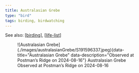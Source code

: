 ```yaml
---
title: Australasian Grebe
type: "bird"
tags: birding, birdwatching
---
```


See also: [[birding]], [[life-list]]


<figure markdown id="1">
  ![Australasian Grebe](./images/australasianGrebe/S191596337.jpeg){data-title="Australasian Grebe" data-description="Observed at Postman’s Ridge on 2024-08-16"}
  <caption>Australasian Grebe<br />Observed at Postman’s Ridge on 2024-08-16</caption>
</figure>

[//begin]: # "Autogenerated link references for markdown compatibility"
[birding]: birding "Birding"
[life-list]: life-list "Life list"
[//end]: # "Autogenerated link references"